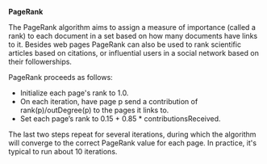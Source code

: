 **PageRank**

The PageRank algorithm aims to assign a measure of importance (called a rank) to each document in a set based on how many documents have links to it. Besides web pages PageRank can also be used to rank scientific articles based on citations, or influential users in a social network based on their followerships.

PageRank proceeds as follows:

- Initialize each page's rank to 1.0.
- On each iteration, have page p send a contribution of rank(p)/outDegree(p) to the pages it links to.
- Set each page’s rank to 0.15 + 0.85 * contributionsReceived.

The last two steps repeat for several iterations, during which the algorithm will converge to the correct PageRank value for each page. In practice, it's typical to run about 10 iterations.
